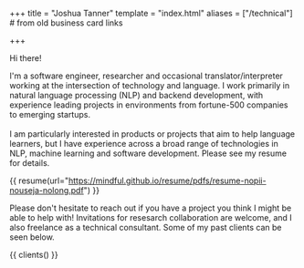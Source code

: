 +++
title = "Joshua Tanner"
template = "index.html"
aliases = ["/technical"] # from old business card links

+++

Hi there! 

I'm a software engineer, researcher and occasional translator/interpreter working at the intersection of technology and language. I work primarily in natural language processing (NLP) and backend development, with experience leading projects in environments from fortune-500 companies to emerging startups. 
<br/><br>
I am particularly interested in products or projects that aim to help language learners, but I have experience across a broad range of technologies in NLP, machine learning and software development. Please see my resume for details.

{{ resume(url="https://mindful.github.io/resume/pdfs/resume-nopii-nouseja-nolong.pdf") }}

Please don't hesitate to reach out if you have a project you think I might be able to help with! Invitations for resesarch collaboration are welcome, and I also freelance as a technical consultant. Some of my past clients can be seen below.

{{ clients() }}


